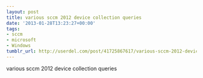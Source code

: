```yaml
---
layout: post
title: various sccm 2012 device collection queries
date: '2013-01-28T13:23:27+00:00'
tags:
- sccm
- microsoft
- Windows
tumblr_url: http://userdel.com/post/41725867617/various-sccm-2012-device-collection-queries
---
```

various sccm 2012 device collection queries
